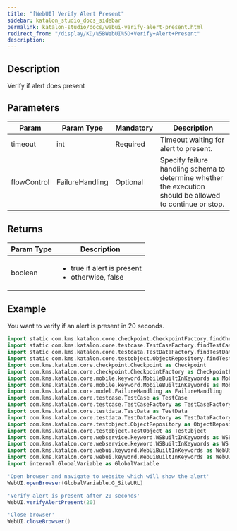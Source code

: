 ```yaml
---
title: "[WebUI] Verify Alert Present" 
sidebar: katalon_studio_docs_sidebar
permalink: katalon-studio/docs/webui-verify-alert-present.html 
redirect_from: "/display/KD/%5BWebUI%5D+Verify+Alert+Present" 
description: 
---
```

Description
-----------

Verify if alert does present

Parameters
----------

<table><thead><tr><th>Param</th><th>Param Type</th><th>Mandatory</th><th>Description</th></tr></thead><tbody><tr><td>timeout</td><td>int</td><td>Required</td><td>Timeout waiting for alert to present.</td></tr><tr><td><span>flowControl</span></td><td><span>FailureHandling</span></td><td>Optional</td><td><span>Spec</span>ify <a>failure handling</a> schema to determine whether the execution should be allowed to continue or stop.</td></tr></tbody></table>

Returns
-------

<table><thead><tr><th>Param Type</th><th>Description</th></tr></thead><tbody><tr><td>boolean</td><td><ul><li>true if alert is present</li><li>otherwise, false</li></ul></td></tr></tbody></table>

Example
-------

You want to verify if an alert is present in 20 seconds.

```groovy
import static com.kms.katalon.core.checkpoint.CheckpointFactory.findCheckpoint
import static com.kms.katalon.core.testcase.TestCaseFactory.findTestCase
import static com.kms.katalon.core.testdata.TestDataFactory.findTestData
import static com.kms.katalon.core.testobject.ObjectRepository.findTestObject
import com.kms.katalon.core.checkpoint.Checkpoint as Checkpoint
import com.kms.katalon.core.checkpoint.CheckpointFactory as CheckpointFactory
import com.kms.katalon.core.mobile.keyword.MobileBuiltInKeywords as MobileBuiltInKeywords
import com.kms.katalon.core.mobile.keyword.MobileBuiltInKeywords as Mobile
import com.kms.katalon.core.model.FailureHandling as FailureHandling
import com.kms.katalon.core.testcase.TestCase as TestCase
import com.kms.katalon.core.testcase.TestCaseFactory as TestCaseFactory
import com.kms.katalon.core.testdata.TestData as TestData
import com.kms.katalon.core.testdata.TestDataFactory as TestDataFactory
import com.kms.katalon.core.testobject.ObjectRepository as ObjectRepository
import com.kms.katalon.core.testobject.TestObject as TestObject
import com.kms.katalon.core.webservice.keyword.WSBuiltInKeywords as WSBuiltInKeywords
import com.kms.katalon.core.webservice.keyword.WSBuiltInKeywords as WS
import com.kms.katalon.core.webui.keyword.WebUiBuiltInKeywords as WebUiBuiltInKeywords
import com.kms.katalon.core.webui.keyword.WebUiBuiltInKeywords as WebUI
import internal.GlobalVariable as GlobalVariable

'Open browser and navigate to website which will show the alert'
WebUI.openBrowser(GlobalVariable.G_SiteURL)

'Verify alert is present after 20 seconds'
WebUI.verifyAlertPresent(20)

'Close browser'
WebUI.closeBrowser()
```